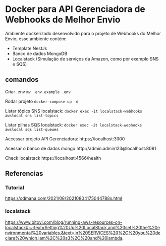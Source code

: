 # Docker para API Gerenciadora de Webhooks de Melhor Envio

Ambiente dockerizado desenvolvido para o projeto de Webhooks do Melhor Envio, esse ambiente contém:
- Template NestJs
- Banco de dados MongoDB
- Localstack (Simulação de serviços da Amazon, como por exemplo SNS e SQS)

## comandos
Criar .env
`mv .env.example .env`

Rodar projeto
`docker-compose up -d`

Listar tópics SNS localstack:
`docker exec -it localstack-webhooks awslocal sns list-topics`

Listar pilhas SQS localstack:
`docker exec -it localstack-webhooks awslocal sqs list-queues`

Accessar projeto API Gerenciadora:
https://localhost:3000

Acessar o banco de dados mongo
http://admin:admin123@localhost:8081

Check localstack
https://localhost:4566/health

## Referencias
### Tutorial
https://cdmana.com/2021/08/20210804175044788x.html

### localstack
https://www.bitovi.com/blog/running-aws-resources-on-localstack#:~:text=Setting%20Up%20LocalStack,and%20set%20the%20environmental%20variables.&text=In%20SERVICES%20%2C%20you%20declare%20which,iam%2C%20s3%2C%20and%20lambda.
